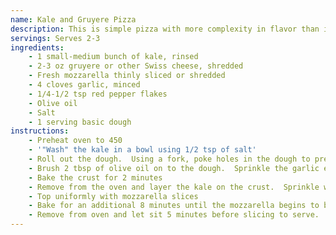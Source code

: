 ```yaml
---
name: Kale and Gruyere Pizza
description: This is simple pizza with more complexity in flavor than ingredient profile shows.
servings: Serves 2-3
ingredients:
    - 1 small-medium bunch of kale, rinsed
    - 2-3 oz gruyere or other Swiss cheese, shredded
    - Fresh mozzarella thinly sliced or shredded
    - 4 cloves garlic, minced
    - 1/4-1/2 tsp red pepper flakes
    - Olive oil
    - Salt
    - 1 serving basic dough
instructions:
    - Preheat oven to 450
    - '"Wash" the kale in a bowl using 1/2 tsp of salt'
    - Roll out the dough.  Using a fork, poke holes in the dough to prevent it from puffing during cooking
    - Brush 2 tbsp of olive oil on to the dough.  Sprinkle the garlic evenly and top with gruyere.
    - Bake the crust for 2 minutes
    - Remove from the oven and layer the kale on the crust.  Sprinkle with red pepper
    - Top uniformly with mozzarella slices
    - Bake for an additional 8 minutes until the mozzarella begins to brown slightly
    - Remove from oven and let sit 5 minutes before slicing to serve.
---
```

